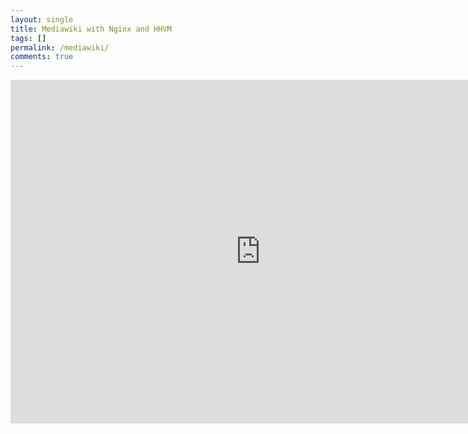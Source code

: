```yaml
---
layout: single
title: Mediawiki with Nginx and HHVM
tags: []
permalink: /mediawiki/
comments: true
--- 
```


<iframe src="https://psu.app.box.com/embed/s/g83x7v0205o8cgn2duwpd4i0x18ia6td" width="800" height="550" frameborder="0" allowfullscreen webkitallowfullscreen msallowfullscreen></iframe>
